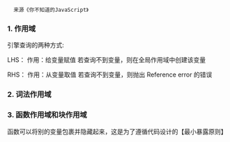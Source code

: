 ```
  来源《你不知道的JavaScript》
```

### 1. 作用域

引擎查询的两种方式:

LHS：
作用：给变量赋值
若查询不到变量，则在全局作用域中创建该变量

RHS：
作用：从变量取值
若查询不到变量，则抛出 Reference error 的错误

### 2. 词法作用域

### 3. 函数作用域和块作用域

函数可以将别的变量包裹并隐藏起来，这是为了遵循代码设计的【最小暴露原则】

#### 